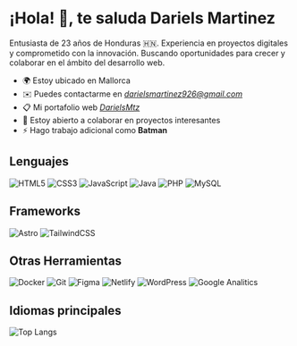 # ¡Hola! 👋, te saluda Dariels Martinez

Entusiasta de 23 años de Honduras 🇭🇳. Experiencia en proyectos digitales y comprometido con la innovación. Buscando oportunidades para crecer y colaborar en el ámbito del desarrollo web.

* 🌍  Estoy ubicado en Mallorca
* ✉️  Puedes contactarme en *[darielsmartinez926@gmail.com](mailto:darielsmartinez926@gmail.com)*
* 📋  Mi portafolio web *[DarielsMtz](https://darielsmtz.vercel.app/)*
* 🤝  Estoy abierto a colaborar en proyectos interesantes
* ⚡  Hago trabajo adicional como **Batman**


## Lenguajes
![HTML5](https://img.shields.io/badge/html5-%23E34F26.svg?style=for-the-badge&logo=html5&logoColor=white) ![CSS3](https://img.shields.io/badge/css3-%231572B6.svg?style=for-the-badge&logo=css3&logoColor=white) ![JavaScript](https://img.shields.io/badge/javascript-%23323330.svg?style=for-the-badge&logo=javascript&logoColor=%23F7DF1E) ![Java](https://img.shields.io/badge/java-%23ED8B00.svg?style=for-the-badge&logo=openjdk&logoColor=white) ![PHP](https://img.shields.io/badge/php-%23777BB4.svg?style=for-the-badge&logo=php&logoColor=white) ![MySQL](https://img.shields.io/badge/MySQL-005C84?style=for-the-badge&logo=mysql&logoColor=white) 

## Frameworks
![Astro](https://img.shields.io/badge/astro-%232C2052.svg?style=for-the-badge&logo=astro&logoColor=white) ![TailwindCSS](https://img.shields.io/badge/tailwindcss-%2338B2AC.svg?style=for-the-badge&logo=tailwind-css&logoColor=white)

## Otras Herramientas
![Docker](https://img.shields.io/badge/docker-%230db7ed.svg?style=for-the-badge&logo=docker&logoColor=white) ![Git](https://img.shields.io/badge/git-%23F05033.svg?style=for-the-badge&logo=git&logoColor=white) ![Figma](https://img.shields.io/badge/figma-%23F24E1E.svg?style=for-the-badge&logo=figma&logoColor=white) ![Netlify](https://img.shields.io/badge/netlify-%23000000.svg?style=for-the-badge&logo=netlify&logoColor=#00C7B7) ![WordPress](https://img.shields.io/badge/Wordpress-21759B?style=for-the-badge&logo=wordpress&logoColor=white) ![Google Analitics](https://img.shields.io/badge/Google%20Analytics-E37400?style=for-the-badge&logo=google%20analytics&logoColor=white)


## Idiomas principales
![Top Langs](https://github-readme-stats.vercel.app/api/top-langs/?username=darielsmtz&layout=compact&theme=dark)




